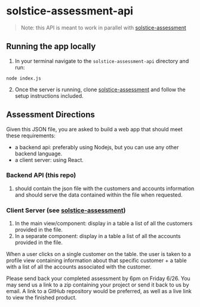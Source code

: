 # solstice-assessment-api

> Note: this API is meant to work in parallel with [solstice-assessment](https://github.com/jillburg7/solstice-assessment)

## Running the app locally

1. In your terminal navigate to the `solstice-assessment-api` directory and run:
```
node index.js
```
2. Once the server is running, clone [solstice-assessment](https://github.com/jillburg7/solstice-assessment) and follow the setup instructions included.


## Assessment Directions
Given this JSON file, you are asked to build a web app that should meet these requirements:
- a backend api: preferably using Nodejs, but you can use any other backend language.
- a client server: using React.

### Backend API (this repo)
1. should contain the json file with the customers and accounts information and should serve the data contained within the file when requested.

### Client Server (see [solstice-assessment](https://github.com/jillburg7/solstice-assessment))
1. In the main view/component: display in a table a list of all the customers provided in the file.
2. In a separate component: display in a table a list of all the accounts provided in the file.

When a user clicks on a single customer on the table. the user is taken to a profile view containing information about that specific customer + a table with a list of all the accounts associated with the customer.

Please send back your completed assessment by 6pm on Friday 6/26. You may send us a link to a zip containing your project or send it back to us by email.  A link to a GitHub repository would be preferred, as well as a live link to view the finished product.